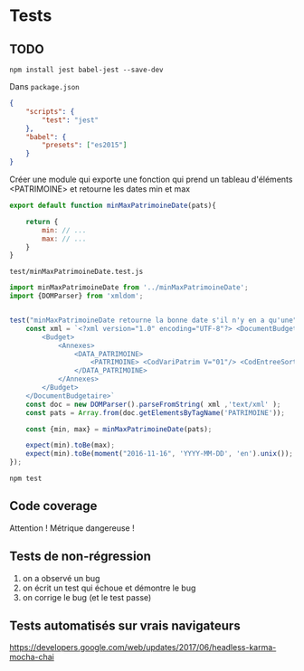 # Tests

## TODO

`npm install jest babel-jest --save-dev`

Dans `package.json`
```json
{
    "scripts": {
        "test": "jest"
    },
    "babel": {
        "presets": ["es2015"]
    }
}
```

Créer une module qui exporte une fonction qui prend un tableau d'éléments &lt;PATRIMOINE> et retourne les dates min et max

```js
export default function minMaxPatrimoineDate(pats){

    return {
        min: // ... 
        max: // ...
    }
}
```


`test/minMaxPatrimoineDate.test.js`
```js
import minMaxPatrimoineDate from '../minMaxPatrimoineDate';
import {DOMParser} from 'xmldom';


test("minMaxPatrimoineDate retourne la bonne date s'il n'y en a qu'une", () => {
    const xml = `<?xml version="1.0" encoding="UTF-8"?> <DocumentBudgetaire xsi:schemaLocation="http://www.minefi.gouv.fr/cp/demat/docbudgetaire Actes_budgetaires___Schema_Annexes_Bull_V15\DocumentBudgetaire.xsd" xmlns="http://www.minefi.gouv.fr/cp/demat/docbudgetaire" xmlns:xsi="http://www.w3.org/2001/XMLSchema-instance">
        <Budget>
            <Annexes>
                <DATA_PATRIMOINE>
                    <PATRIMOINE> <CodVariPatrim V="01"/> <CodEntreeSorti V="E"/> <CodModalAcqui V="01"/> <LibBien V=" 2016O00376 - MICROSOFT VISIO PROFESSIONAL"/> <MtValAcquiBien V="1339.20"/> <MtCumulAmortBien V="0.00"/> <MtAmortExer V="0.00"/> <DureeAmortBien V="5"/> <NumInventaire V="2016O00376"/> <DtAcquiBien V="2016-11-16"/> <MtVNCBien3112 V="0.00"/> <MtVNCBienSorti V="0.00"/> <MtPrixCessBienSorti V="0.00"/> </PATRIMOINE>
                </DATA_PATRIMOINE>
            </Annexes>
        </Budget>
    </DocumentBudgetaire>`
    const doc = new DOMParser().parseFromString( xml ,'text/xml' );
    const pats = Array.from(doc.getElementsByTagName('PATRIMOINE'));

    const {min, max} = minMaxPatrimoineDate(pats);

    expect(min).toBe(max);
    expect(min).toBe(moment("2016-11-16", 'YYYY-MM-DD', 'en').unix());
});
```

`npm test`


## Code coverage

Attention ! Métrique dangereuse !

## Tests de non-régression

1. on a observé un bug
2. on écrit un test qui échoue et démontre le bug
3. on corrige le bug (et le test passe)


## Tests automatisés sur vrais navigateurs

https://developers.google.com/web/updates/2017/06/headless-karma-mocha-chai